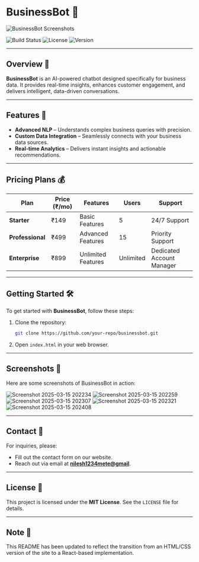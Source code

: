 # BusinessBot 🤖

![BusinessBot Screenshots](https://github.com/user-attachments/assets/10cbb64e-178b-453a-8c70-8487cd1cc02e)

![Build Status](https://img.shields.io/badge/build-passing-brightgreen) ![License](https://img.shields.io/badge/license-MIT-blue) ![Version](https://img.shields.io/badge/version-1.0.0-orange)

---

## Overview 🌟
**BusinessBot** is an AI-powered chatbot designed specifically for business data. It provides real-time insights, enhances customer engagement, and delivers intelligent, data-driven conversations.

---

## Features 🚀
- **Advanced NLP** – Understands complex business queries with precision.  
- **Custom Data Integration** – Seamlessly connects with your business data sources.  
- **Real-time Analytics** – Delivers instant insights and actionable recommendations.  

---

## Pricing Plans 💰

| Plan            | Price (₹/mo) | Features                     | Users      | Support                  |
|-----------------|--------------|------------------------------|------------|--------------------------|
| **Starter**      | ₹149          | Basic Features               | 5          | 24/7 Support             |
| **Professional** | ₹499          | Advanced Features            | 15         | Priority Support          |
| **Enterprise**   | ₹899          | Unlimited Features           | Unlimited   | Dedicated Account Manager |

---

## Getting Started 🛠️
To get started with **BusinessBot**, follow these steps:

1. Clone the repository:
    ```bash
    git clone https://github.com/your-repo/businessbot.git
    ```
2. Open `index.html` in your web browser.

---

## Screenshots 📸
Here are some screenshots of BusinessBot in action:

![Screenshot 2025-03-15 202234](https://github.com/user-attachments/assets/10cbb64e-178b-453a-8c70-8487cd1cc02e)
![Screenshot 2025-03-15 202259](https://github.com/user-attachments/assets/07dbaab9-95b4-48f1-a60d-aa5a13e84f3b)
![Screenshot 2025-03-15 202307](https://github.com/user-attachments/assets/d39b55a5-4e74-4f35-a9c4-df9b37e8a10b)
![Screenshot 2025-03-15 202321](https://github.com/user-attachments/assets/7f3188bf-cf0a-4fe1-9026-2d79ddacbc51)
![Screenshot 2025-03-15 202408](https://github.com/user-attachments/assets/f6b69461-f481-46dc-b6e9-c2a53c25c2f7)

---

## Contact 📧
For inquiries, please:  
- Fill out the contact form on our website.  
- Reach out via email at **[nilesh1234mete@gmail](mailto:nilesh1234mete@gmail)**.  

---

## License 📜
This project is licensed under the **MIT License**. See the `LICENSE` file for details.

---

## Note 📝
This README has been updated to reflect the transition from an HTML/CSS version of the site to a React-based implementation.
